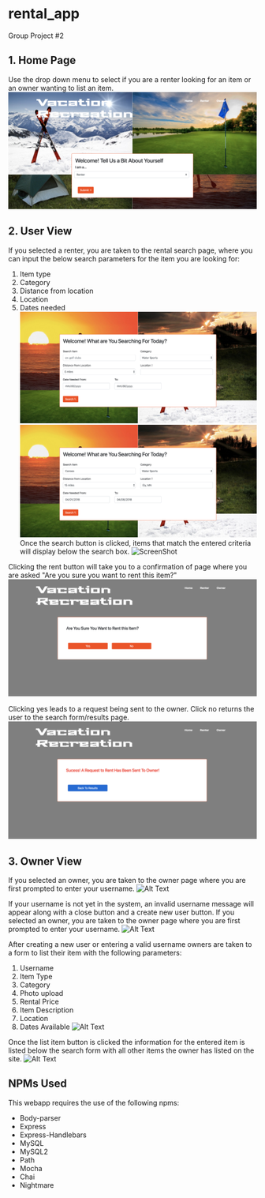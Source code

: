 # rental_app
Group Project #2

## 1. Home Page
Use the drop down menu to select if you are a renter looking for an item or an owner wanting to list an item.
![ScreenShot](public/assets/css/images/HomeScreen.jpg)

## 2. User View
If you selected a renter, you are taken to the rental search page, where you can input the below search parameters for the item you are looking for:
1. Item type
2.  Category
3.  Distance from location
4.  Location
5. Dates needed
![ScreenShot](public/assets/css/images/UserSearch.jpg)
![ScreenShot](public/assets/css/images/UserSearch_text.jpg)
Once the search button is clicked, items that match the entered criteria will display below the search box.
![ScreenShot]()

Clicking the rent button will take you to a confirmation of page where you are asked "Are you sure you want to rent this item?"
![ScreenShot](public/assets/css/images/RentalConfirm.jpg)

Clicking yes leads to a request being sent to the owner. Click no returns the user to the search form/results page.
![ScreenShot](public/assets/css/images/Success.jpg)


## 3. Owner View
If you selected an owner, you are taken to the owner page where you are first prompted to enter your username.
![Alt Text]()

If your username is not yet in the system, an invalid username message will appear along with a close button and a create new user button.
If you selected an owner, you are taken to the owner page where you are first prompted to enter your username.
![Alt Text]()

After creating a new user or entering a valid username owners are taken to a form to list their item with the following parameters:
1. Username
2. Item Type
3.  Category
4. Photo upload
5. Rental Price
6. Item Description
7. Location
8. Dates Available
![Alt Text]()

Once the list item button is clicked the information for the entered item is listed below the search form with all other items the owner has listed on the site.
![Alt Text]()

## NPMs Used
This webapp requires the use of the following npms:
* Body-parser
* Express
* Express-Handlebars
* MySQL
* MySQL2
* Path
* Mocha
* Chai
* Nightmare
